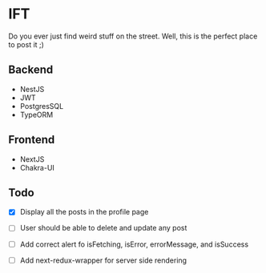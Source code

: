 # IFT

Do you ever just find weird stuff on the street. Well, this is the perfect place to post it ;)

## Backend

- NestJS
- JWT
- PostgresSQL
- TypeORM

## Frontend

- NextJS
- Chakra-UI

## Todo

- [x] Display all the posts in the profile page

- [ ] User should be able to delete and update any post

- [ ] Add correct alert fo isFetching, isError, errorMessage, and isSuccess

- [ ] Add next-redux-wrapper for server side rendering
